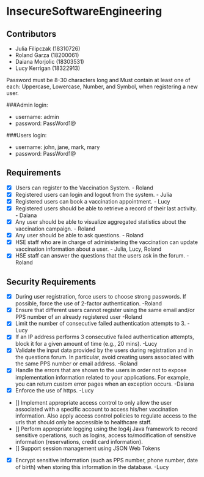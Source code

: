 # InsecureSoftwareEngineering

## Contributors
 - Julia Filipczak (18310726)
 - Roland Garza (18200061)
 - Daiana Morjolic (18303531)
 - Lucy Kerrigan (18322913)


Password must be 8-30 characters long and Must contain at least one of each: Uppercase, Lowercase, Number, and Symbol,
when registering a new user.

###Admin login:
- username: admin
- password: PassWord1@

###Users login:
- username: john, jane, mark, mary
- password: PassWord1@

## Requirements
- [x] Users can register to the Vaccination System. - Roland
- [x] Registered users  can login and logout from the system. - Julia
- [x] Registered users can book a vaccination appointment. - Lucy
- [x] Registered users should be able to retrieve a record of their last activity. - Daiana
- [x] Any user should be able to visualize aggregated statistics about the vaccination campaign. - Roland
- [x] Any user should be able to ask questions. - Roland
- [x] HSE staff who are in charge of administering the vaccination can update vaccination information about a user. - Julia, Lucy, Roland 
- [x] HSE staff can answer the questions that the users ask in the forum. - Roland

## Security Requirements
- [x] During user registration, force users to choose strong passwords. If possible, force the use of 2-factor authentication. -Roland
- [x] Ensure that different users cannot register using the same email and/or PPS number of an already registered user -Roland
- [x] Limit the number of consecutive failed authentication attempts to 3. -Lucy
- [x] If an IP address performs 3 consecutive failed authentication attempts, block it for a given amount of time (e.g., 20 mins). -Lucy
- [x] Validate the input data provided by the users during registration and in the questions forum. In particular, avoid creating users associated with the same PPS number or email address. -Roland
- [x] Handle the errors that are shown to the users in order not to expose implementation information related to your applications. For example, you can return custom error pages when an exception occurs. -Daiana
- [x] Enforce the use of https. -Lucy
- [] Implement appropriate access control to only allow the user associated with a specific account to access his/her vaccination information. Also apply access control policies to regulate access to the urls that should only be accessible to healthcare staff.
- [] Perform appropriate logging using the log4j Java framework to record sensitive operations, such as logins, access to/modification of sensitive information (reservations, credit card information).
- [] Support session management using JSON Web Tokens
- [x] Encrypt sensitive information (such as PPS number, phone number, date of birth) when storing this information in the database. -Lucy

